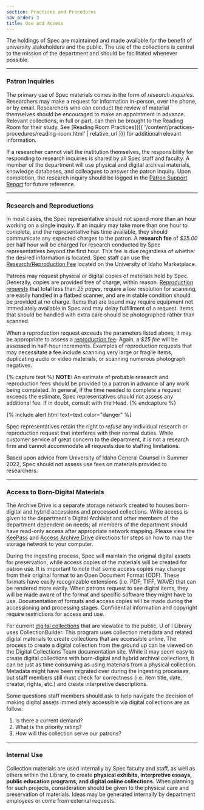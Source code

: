 ```yaml
---
section: Practices and Procedures
nav_order: 3
title: Use and Access
---
```


The holdings of Spec are maintained and made available for the benefit of university stakeholders and the public. The use of the collections is central to the mission of the department and should be facilitated whenever possible.  

---
### Patron Inquiries

The primary use of Spec materials comes in the form of *research inquiries*. Researchers may make a request for information in-person, over the phone, or by email. Researchers who can conduct the review of material themselves should be encouraged to make an appointment in advance. Relevant collections, in full or part, can then be brought to the Reading Room for their study. See [Reading Room Practices]({{ '/content/practices-procedures/reading-room.html' | relative_url }}) for additional relevant information.  

If a researcher cannot visit the institution themselves, the responsibility for responding to research inquiries is shared by all Spec staff and faculty. A member of the department will use physical and digital archival materials, knowledge databases, and colleagues to answer the patron inquiry. Upon completion, the research inquiry should be logged in the [Patron Support Report](https://forms.office.com/pages/responsepage.aspx?id=Y2u8fpJXGUqyCwS4JgSIUxaSEHQ0MBFJmCa2EIVFmhNUQTRRUjJYQktMMFpNUElYQVBTRFNOMjA5Ry4u) for future reference.  

---
### Research and Reproductions

In most cases, the Spec representative should not spend more than an hour working on a single inquiry. If an inquiry may take more than one hour to complete, and the representative has time available, they should communicate any expected charges to the patron. A **research fee** of *$25.00* per half hour will be charged for research conducted by Spec representatives beyond the first hour. This fee is due regardless of whether the desired information is located. Spec staff can use the [Research/Reproduction Fee](https://marketplace.uidaho.edu/C20272_ustores/web/store_main.jsp?STOREID=188) located on the University of Idaho Marketplace. 

Patrons may request physical or digital copies of materials held by Spec. Generally, copies are provided free of charge, within reason. [Reproduction requests](https://www.lib.uidaho.edu/special-collections/policies.html) that total less than *25 pages*, require a low resolution for scanning, are easily handled in a flatbed scanner, and are in stable condition should be provided at no charge. Items that are bound may require equipment not immediately available in Spec and may delay fulfillment of a request. Items that should be handled with extra care should be photographed rather than scanned.  

When a reproduction request exceeds the parameters listed above, it may be appropriate to assess a [reproduction fee](https://marketplace.uidaho.edu/C20272_ustores/web/store_main.jsp?STOREID=188). Again, a *$25 fee* will be assessed in half-hour increments. Examples of reproduction requests that may necessitate a fee include scanning very large or fragile items, duplicating audio or video materials, or scanning numerous photograph negatives.  

{% capture text %}
**NOTE:** An estimate of probable research and reproduction fees should be provided to a patron in advance of any work being completed. In general, if the time needed to complete a request exceeds the estimate, Spec representatives should not assess any additional fee. If in doubt, consult with the Head.
{% endcapture %}

{% include alert.html text=text color="danger" %}

Spec representatives retain the right to *refuse* any individual research or reproduction request that interferes with their normal duties. While customer service of great concern to the department, it is not a research firm and cannot accommodate all requests due to staffing limitations.  

Based upon advice from University of Idaho General Counsel in Summer 2022, Spec should not assess use fees on materials provided to researchers.  

---
### Access to Born-Digital Materials

The Archive Drive is a separate storage network created to houses born-digital and hybrid accessions and processed collections. Write access is given to the department's Digital Archivist and other members of the department dependent on needs; all members of the department should have read-only access after appropriate network mapping. Please view the [KeePass](https://github.com/uidaholib/docs/blob/master/keepass.md) and [Access Archive Drive](https://github.com/uidaholib/docs/blob/master/access-archive-drive.md) directions for steps on how to map the storage network to your computer.  

During the ingesting process, Spec will maintain the original digital assets for preservation, while access copies of the materials will be created for patron use. It is important to note that some access copies may change from their original format to an Open Document Format (ODF). These formats have easily recognizable extensions (i.e. PDF, TIFF, WAVE) that can be rendered more easily. When patrons request to see digital items, they will be made aware of the format and specific software they might have to use. Documentation of formats and access copies will be made during the accessioning and processing stages. Confidential information and copyright require restrictions for access and use. 

For current [digital collections](https://www.lib.uidaho.edu/digital/) that are viewable to the public, U of I Library uses CollectionBuilder. This program uses collection metadata and related digital materials to create collections that are accessible online. The process to create a digital collection from the ground up can be viewed on the Digital Collections Team documentation site. While it may seem easy to create digital collections with born-digital and hybrid archival collections, it can be just as time consuming as using materials from a physical collection. Metadata might have been migrated over during the ingesting processes, but staff members still must check for correctness (i.e. item title, date, creator, rights, etc.) and create interpretive descriptions. 

Some questions staff members should ask to help navigate the decision of making digital assets immediately accessible via digital collections are as follow: 
1. Is there a current demand? 
2. What is the priority rating? 
3. How will this collection serve our patrons?

---
### Internal Use

Collection materials are used internally by Spec faculty and staff, as well as others within the Library, to create **physical exhibits, interpretive essays, public education programs, and digital online collections.** When planning for such projects, consideration should be given to the physical care and preservation of materials. Ideas may be generated internally by department employees or come from external requests.  